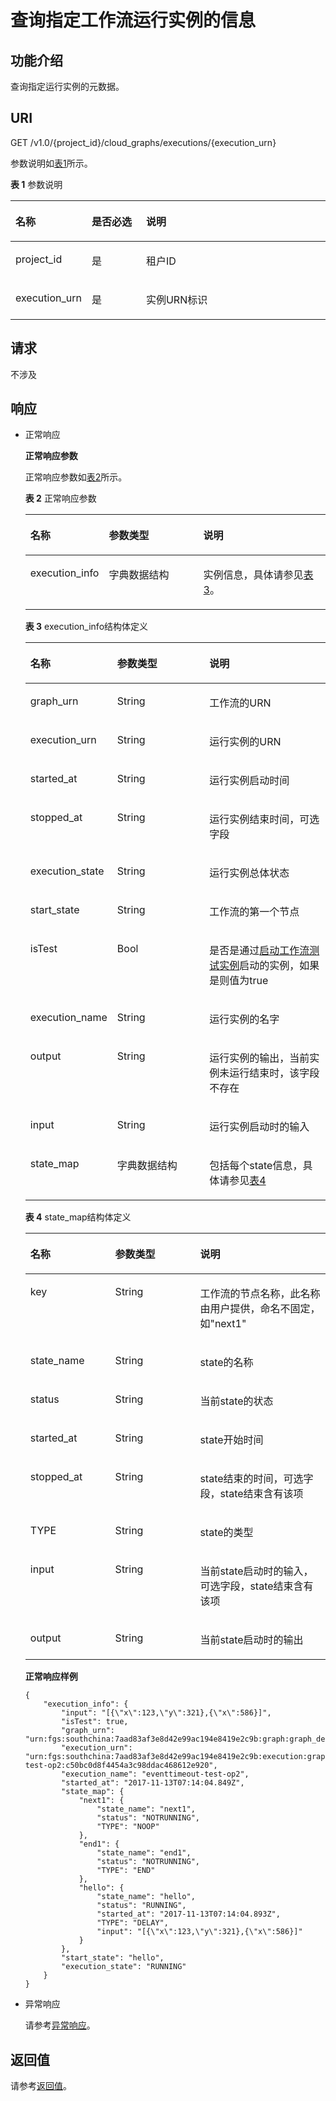 # 查询指定工作流运行实例的信息<a name="functiongraph_06_0840"></a>

## 功能介绍<a name="section35162510"></a>

查询指定运行实例的元数据。

## URI<a name="section48027136"></a>

GET /v1.0/\{project\_id\}/cloud\_graphs/executions/\{execution\_urn\}

参数说明如[表1](#table50811173)所示。    

**表 1**  参数说明

<a name="table50811173"></a>
<table><thead align="left"><tr id="row10494712"><th class="cellrowborder" valign="top" width="19.189999999999998%" id="mcps1.2.4.1.1"><p id="p44765319"><a name="p44765319"></a><a name="p44765319"></a>名称</p>
</th>
<th class="cellrowborder" valign="top" width="18.18%" id="mcps1.2.4.1.2"><p id="p2112211"><a name="p2112211"></a><a name="p2112211"></a>是否必选</p>
</th>
<th class="cellrowborder" valign="top" width="62.629999999999995%" id="mcps1.2.4.1.3"><p id="p36871363"><a name="p36871363"></a><a name="p36871363"></a>说明</p>
</th>
</tr>
</thead>
<tbody><tr id="row33790399"><td class="cellrowborder" valign="top" width="19.189999999999998%" headers="mcps1.2.4.1.1 "><p id="p52667824"><a name="p52667824"></a><a name="p52667824"></a>project_id</p>
</td>
<td class="cellrowborder" valign="top" width="18.18%" headers="mcps1.2.4.1.2 "><p id="p38235390"><a name="p38235390"></a><a name="p38235390"></a>是</p>
</td>
<td class="cellrowborder" valign="top" width="62.629999999999995%" headers="mcps1.2.4.1.3 "><p id="p10058896"><a name="p10058896"></a><a name="p10058896"></a>租户ID</p>
</td>
</tr>
<tr id="row23421207"><td class="cellrowborder" valign="top" width="19.189999999999998%" headers="mcps1.2.4.1.1 "><p id="p18069578"><a name="p18069578"></a><a name="p18069578"></a>execution_urn</p>
</td>
<td class="cellrowborder" valign="top" width="18.18%" headers="mcps1.2.4.1.2 "><p id="p54349751"><a name="p54349751"></a><a name="p54349751"></a>是</p>
</td>
<td class="cellrowborder" valign="top" width="62.629999999999995%" headers="mcps1.2.4.1.3 "><p id="p40253700"><a name="p40253700"></a><a name="p40253700"></a>实例URN标识</p>
</td>
</tr>
</tbody>
</table>

## 请求<a name="section29591041"></a>

不涉及

## 响应<a name="section64992778"></a>

-   正常响应

    **正常响应参数**

    正常响应参数如[表2](#table13014940)所示。    

    **表 2**  正常响应参数

    <a name="table13014940"></a>
    <table><thead align="left"><tr id="row31025868"><th class="cellrowborder" valign="top" width="23.47%" id="mcps1.2.4.1.1"><p id="p30067389"><a name="p30067389"></a><a name="p30067389"></a>名称</p>
    </th>
    <th class="cellrowborder" valign="top" width="32.65%" id="mcps1.2.4.1.2"><p id="p19539446"><a name="p19539446"></a><a name="p19539446"></a>参数类型</p>
    </th>
    <th class="cellrowborder" valign="top" width="43.88%" id="mcps1.2.4.1.3"><p id="p39191328"><a name="p39191328"></a><a name="p39191328"></a>说明</p>
    </th>
    </tr>
    </thead>
    <tbody><tr id="row20381027"><td class="cellrowborder" valign="top" width="23.47%" headers="mcps1.2.4.1.1 "><p id="p40250470"><a name="p40250470"></a><a name="p40250470"></a>execution_info</p>
    </td>
    <td class="cellrowborder" valign="top" width="32.65%" headers="mcps1.2.4.1.2 "><p id="p39062609"><a name="p39062609"></a><a name="p39062609"></a>字典数据结构</p>
    </td>
    <td class="cellrowborder" valign="top" width="43.88%" headers="mcps1.2.4.1.3 "><p id="p22484025"><a name="p22484025"></a><a name="p22484025"></a>实例信息，具体请参见<a href="#table9266704">表3</a>。</p>
    </td>
    </tr>
    </tbody>
    </table>

    **表 3**  execution\_info结构体定义

    <a name="table9266704"></a>
    <table><thead align="left"><tr id="row57073170"><th class="cellrowborder" valign="top" width="23.762376237623762%" id="mcps1.2.4.1.1"><p id="p59524076"><a name="p59524076"></a><a name="p59524076"></a>名称</p>
    </th>
    <th class="cellrowborder" valign="top" width="32.67326732673268%" id="mcps1.2.4.1.2"><p id="p56720842"><a name="p56720842"></a><a name="p56720842"></a>参数类型</p>
    </th>
    <th class="cellrowborder" valign="top" width="43.56435643564357%" id="mcps1.2.4.1.3"><p id="p30985493"><a name="p30985493"></a><a name="p30985493"></a>说明</p>
    </th>
    </tr>
    </thead>
    <tbody><tr id="row26796980"><td class="cellrowborder" valign="top" width="23.762376237623762%" headers="mcps1.2.4.1.1 "><p id="p23071760"><a name="p23071760"></a><a name="p23071760"></a>graph_urn</p>
    </td>
    <td class="cellrowborder" valign="top" width="32.67326732673268%" headers="mcps1.2.4.1.2 "><p id="p56873232"><a name="p56873232"></a><a name="p56873232"></a>String</p>
    </td>
    <td class="cellrowborder" valign="top" width="43.56435643564357%" headers="mcps1.2.4.1.3 "><p id="p54417155"><a name="p54417155"></a><a name="p54417155"></a>工作流的URN</p>
    </td>
    </tr>
    <tr id="row19992349"><td class="cellrowborder" valign="top" width="23.762376237623762%" headers="mcps1.2.4.1.1 "><p id="p8767611"><a name="p8767611"></a><a name="p8767611"></a>execution_urn</p>
    </td>
    <td class="cellrowborder" valign="top" width="32.67326732673268%" headers="mcps1.2.4.1.2 "><p id="p39087901"><a name="p39087901"></a><a name="p39087901"></a>String</p>
    </td>
    <td class="cellrowborder" valign="top" width="43.56435643564357%" headers="mcps1.2.4.1.3 "><p id="p40922063"><a name="p40922063"></a><a name="p40922063"></a>运行实例的URN</p>
    </td>
    </tr>
    <tr id="row32754255"><td class="cellrowborder" valign="top" width="23.762376237623762%" headers="mcps1.2.4.1.1 "><p id="p35849007"><a name="p35849007"></a><a name="p35849007"></a>started_at</p>
    </td>
    <td class="cellrowborder" valign="top" width="32.67326732673268%" headers="mcps1.2.4.1.2 "><p id="p18088435"><a name="p18088435"></a><a name="p18088435"></a>String</p>
    </td>
    <td class="cellrowborder" valign="top" width="43.56435643564357%" headers="mcps1.2.4.1.3 "><p id="p33132068"><a name="p33132068"></a><a name="p33132068"></a>运行实例启动时间</p>
    </td>
    </tr>
    <tr id="row29753161"><td class="cellrowborder" valign="top" width="23.762376237623762%" headers="mcps1.2.4.1.1 "><p id="p1986672218480"><a name="p1986672218480"></a><a name="p1986672218480"></a>stopped_at</p>
    </td>
    <td class="cellrowborder" valign="top" width="32.67326732673268%" headers="mcps1.2.4.1.2 "><p id="p1186492218488"><a name="p1186492218488"></a><a name="p1186492218488"></a>String</p>
    </td>
    <td class="cellrowborder" valign="top" width="43.56435643564357%" headers="mcps1.2.4.1.3 "><p id="p19863132214817"><a name="p19863132214817"></a><a name="p19863132214817"></a>运行实例结束时间，可选字段</p>
    </td>
    </tr>
    <tr id="row14756144015454"><td class="cellrowborder" valign="top" width="23.762376237623762%" headers="mcps1.2.4.1.1 "><p id="p61195818"><a name="p61195818"></a><a name="p61195818"></a>execution_state</p>
    </td>
    <td class="cellrowborder" valign="top" width="32.67326732673268%" headers="mcps1.2.4.1.2 "><p id="p57914257"><a name="p57914257"></a><a name="p57914257"></a>String</p>
    </td>
    <td class="cellrowborder" valign="top" width="43.56435643564357%" headers="mcps1.2.4.1.3 "><p id="p8017921"><a name="p8017921"></a><a name="p8017921"></a>运行实例总体状态</p>
    </td>
    </tr>
    <tr id="row3639038174510"><td class="cellrowborder" valign="top" width="23.762376237623762%" headers="mcps1.2.4.1.1 "><p id="p197566407458"><a name="p197566407458"></a><a name="p197566407458"></a>start_state</p>
    </td>
    <td class="cellrowborder" valign="top" width="32.67326732673268%" headers="mcps1.2.4.1.2 "><p id="p177571408456"><a name="p177571408456"></a><a name="p177571408456"></a>String</p>
    </td>
    <td class="cellrowborder" valign="top" width="43.56435643564357%" headers="mcps1.2.4.1.3 "><p id="p12757164018452"><a name="p12757164018452"></a><a name="p12757164018452"></a>工作流的第一个节点</p>
    </td>
    </tr>
    <tr id="row83640365454"><td class="cellrowborder" valign="top" width="23.762376237623762%" headers="mcps1.2.4.1.1 "><p id="p563963814512"><a name="p563963814512"></a><a name="p563963814512"></a>isTest</p>
    </td>
    <td class="cellrowborder" valign="top" width="32.67326732673268%" headers="mcps1.2.4.1.2 "><p id="p17639133816455"><a name="p17639133816455"></a><a name="p17639133816455"></a>Bool</p>
    </td>
    <td class="cellrowborder" valign="top" width="43.56435643564357%" headers="mcps1.2.4.1.3 "><p id="p1663973812455"><a name="p1663973812455"></a><a name="p1663973812455"></a>是否是通过<a href="启动工作流测试实例.md">启动工作流测试实例</a>启动的实例，如果是则值为true</p>
    </td>
    </tr>
    <tr id="row11532133334516"><td class="cellrowborder" valign="top" width="23.762376237623762%" headers="mcps1.2.4.1.1 "><p id="p20364143624518"><a name="p20364143624518"></a><a name="p20364143624518"></a>execution_name</p>
    </td>
    <td class="cellrowborder" valign="top" width="32.67326732673268%" headers="mcps1.2.4.1.2 "><p id="p18364036134514"><a name="p18364036134514"></a><a name="p18364036134514"></a>String</p>
    </td>
    <td class="cellrowborder" valign="top" width="43.56435643564357%" headers="mcps1.2.4.1.3 "><p id="p93647365456"><a name="p93647365456"></a><a name="p93647365456"></a>运行实例的名字</p>
    </td>
    </tr>
    <tr id="row135731227184512"><td class="cellrowborder" valign="top" width="23.762376237623762%" headers="mcps1.2.4.1.1 "><p id="p18575132784512"><a name="p18575132784512"></a><a name="p18575132784512"></a>output</p>
    </td>
    <td class="cellrowborder" valign="top" width="32.67326732673268%" headers="mcps1.2.4.1.2 "><p id="p95753278456"><a name="p95753278456"></a><a name="p95753278456"></a>String</p>
    </td>
    <td class="cellrowborder" valign="top" width="43.56435643564357%" headers="mcps1.2.4.1.3 "><p id="p89357141331"><a name="p89357141331"></a><a name="p89357141331"></a>运行实例的输出，当前实例未运行结束时，该字段不存在</p>
    </td>
    </tr>
    <tr id="row5052426"><td class="cellrowborder" valign="top" width="23.762376237623762%" headers="mcps1.2.4.1.1 "><p id="p6593390"><a name="p6593390"></a><a name="p6593390"></a>input</p>
    </td>
    <td class="cellrowborder" valign="top" width="32.67326732673268%" headers="mcps1.2.4.1.2 "><p id="p64302582"><a name="p64302582"></a><a name="p64302582"></a>String</p>
    </td>
    <td class="cellrowborder" valign="top" width="43.56435643564357%" headers="mcps1.2.4.1.3 "><p id="p34595685"><a name="p34595685"></a><a name="p34595685"></a>运行实例启动时的输入</p>
    </td>
    </tr>
    <tr id="row42925716"><td class="cellrowborder" valign="top" width="23.762376237623762%" headers="mcps1.2.4.1.1 "><p id="p54430970"><a name="p54430970"></a><a name="p54430970"></a>state_map</p>
    </td>
    <td class="cellrowborder" valign="top" width="32.67326732673268%" headers="mcps1.2.4.1.2 "><p id="p46832420"><a name="p46832420"></a><a name="p46832420"></a>字典数据结构</p>
    </td>
    <td class="cellrowborder" valign="top" width="43.56435643564357%" headers="mcps1.2.4.1.3 "><p id="p49531474"><a name="p49531474"></a><a name="p49531474"></a>包括每个state信息，具体请参见<a href="#table52626454">表4</a></p>
    </td>
    </tr>
    </tbody>
    </table>

    **表 4**  state\_map结构体定义

    <a name="table52626454"></a>
    <table><thead align="left"><tr id="row35399367"><th class="cellrowborder" valign="top" width="28.28282828282828%" id="mcps1.2.4.1.1"><p id="p48776445"><a name="p48776445"></a><a name="p48776445"></a>名称</p>
    </th>
    <th class="cellrowborder" valign="top" width="28.28282828282828%" id="mcps1.2.4.1.2"><p id="p58577972"><a name="p58577972"></a><a name="p58577972"></a>参数类型</p>
    </th>
    <th class="cellrowborder" valign="top" width="43.43434343434344%" id="mcps1.2.4.1.3"><p id="p47195283"><a name="p47195283"></a><a name="p47195283"></a>说明</p>
    </th>
    </tr>
    </thead>
    <tbody><tr id="row64721603"><td class="cellrowborder" valign="top" width="28.28282828282828%" headers="mcps1.2.4.1.1 "><p id="p7958508"><a name="p7958508"></a><a name="p7958508"></a>key</p>
    </td>
    <td class="cellrowborder" valign="top" width="28.28282828282828%" headers="mcps1.2.4.1.2 "><p id="p40659381"><a name="p40659381"></a><a name="p40659381"></a>String</p>
    </td>
    <td class="cellrowborder" valign="top" width="43.43434343434344%" headers="mcps1.2.4.1.3 "><p id="p45679737"><a name="p45679737"></a><a name="p45679737"></a>工作流的节点名称，此名称由用户提供，命名不固定，如"next1"</p>
    </td>
    </tr>
    <tr id="row8464456"><td class="cellrowborder" valign="top" width="28.28282828282828%" headers="mcps1.2.4.1.1 "><p id="p14532322"><a name="p14532322"></a><a name="p14532322"></a>state_name</p>
    </td>
    <td class="cellrowborder" valign="top" width="28.28282828282828%" headers="mcps1.2.4.1.2 "><p id="p36267453"><a name="p36267453"></a><a name="p36267453"></a>String</p>
    </td>
    <td class="cellrowborder" valign="top" width="43.43434343434344%" headers="mcps1.2.4.1.3 "><p id="p65190153"><a name="p65190153"></a><a name="p65190153"></a>state的名称</p>
    </td>
    </tr>
    <tr id="row49840468"><td class="cellrowborder" valign="top" width="28.28282828282828%" headers="mcps1.2.4.1.1 "><p id="p10546145"><a name="p10546145"></a><a name="p10546145"></a>status</p>
    </td>
    <td class="cellrowborder" valign="top" width="28.28282828282828%" headers="mcps1.2.4.1.2 "><p id="p48931406"><a name="p48931406"></a><a name="p48931406"></a>String</p>
    </td>
    <td class="cellrowborder" valign="top" width="43.43434343434344%" headers="mcps1.2.4.1.3 "><p id="p36188385"><a name="p36188385"></a><a name="p36188385"></a>当前state的状态</p>
    </td>
    </tr>
    <tr id="row57260009"><td class="cellrowborder" valign="top" width="28.28282828282828%" headers="mcps1.2.4.1.1 "><p id="p7549159"><a name="p7549159"></a><a name="p7549159"></a>started_at</p>
    </td>
    <td class="cellrowborder" valign="top" width="28.28282828282828%" headers="mcps1.2.4.1.2 "><p id="p7502182"><a name="p7502182"></a><a name="p7502182"></a>String</p>
    </td>
    <td class="cellrowborder" valign="top" width="43.43434343434344%" headers="mcps1.2.4.1.3 "><p id="p33273344"><a name="p33273344"></a><a name="p33273344"></a>state开始时间</p>
    </td>
    </tr>
    <tr id="row31024646"><td class="cellrowborder" valign="top" width="28.28282828282828%" headers="mcps1.2.4.1.1 "><p id="p29968374"><a name="p29968374"></a><a name="p29968374"></a>stopped_at</p>
    </td>
    <td class="cellrowborder" valign="top" width="28.28282828282828%" headers="mcps1.2.4.1.2 "><p id="p11519239"><a name="p11519239"></a><a name="p11519239"></a>String</p>
    </td>
    <td class="cellrowborder" valign="top" width="43.43434343434344%" headers="mcps1.2.4.1.3 "><p id="p8917608"><a name="p8917608"></a><a name="p8917608"></a>state结束的时间，可选字段，state结束含有该项</p>
    </td>
    </tr>
    <tr id="row13149610"><td class="cellrowborder" valign="top" width="28.28282828282828%" headers="mcps1.2.4.1.1 "><p id="p58485517"><a name="p58485517"></a><a name="p58485517"></a>TYPE</p>
    </td>
    <td class="cellrowborder" valign="top" width="28.28282828282828%" headers="mcps1.2.4.1.2 "><p id="p39706416"><a name="p39706416"></a><a name="p39706416"></a>String</p>
    </td>
    <td class="cellrowborder" valign="top" width="43.43434343434344%" headers="mcps1.2.4.1.3 "><p id="p22056983"><a name="p22056983"></a><a name="p22056983"></a>state的类型</p>
    </td>
    </tr>
    <tr id="row64295127"><td class="cellrowborder" valign="top" width="28.28282828282828%" headers="mcps1.2.4.1.1 "><p id="p40522795"><a name="p40522795"></a><a name="p40522795"></a>input</p>
    </td>
    <td class="cellrowborder" valign="top" width="28.28282828282828%" headers="mcps1.2.4.1.2 "><p id="p61120992"><a name="p61120992"></a><a name="p61120992"></a>String</p>
    </td>
    <td class="cellrowborder" valign="top" width="43.43434343434344%" headers="mcps1.2.4.1.3 "><p id="p64026895"><a name="p64026895"></a><a name="p64026895"></a>当前state启动时的输入，可选字段，state结束含有该项</p>
    </td>
    </tr>
    <tr id="row39371148"><td class="cellrowborder" valign="top" width="28.28282828282828%" headers="mcps1.2.4.1.1 "><p id="p34946386"><a name="p34946386"></a><a name="p34946386"></a>output</p>
    </td>
    <td class="cellrowborder" valign="top" width="28.28282828282828%" headers="mcps1.2.4.1.2 "><p id="p12085017"><a name="p12085017"></a><a name="p12085017"></a>String</p>
    </td>
    <td class="cellrowborder" valign="top" width="43.43434343434344%" headers="mcps1.2.4.1.3 "><p id="p18716495"><a name="p18716495"></a><a name="p18716495"></a>当前state启动时的输出</p>
    </td>
    </tr>
    </tbody>
    </table>

    **正常响应样例**

    ```
    {
        "execution_info": {
            "input": "[{\"x\":123,\"y\":321},{\"x\":586}]",
            "isTest": true,
            "graph_urn": "urn:fgs:southchina:7aad83af3e8d42e99ac194e8419e2c9b:graph:graph_delay",
            "execution_urn": "urn:fgs:southchina:7aad83af3e8d42e99ac194e8419e2c9b:execution:graph_delay:eventtimeout-test-op2:c50bc0d8f4454a3c98ddac468612e920",
            "execution_name": "eventtimeout-test-op2",
            "started_at": "2017-11-13T07:14:04.849Z",
            "state_map": {
                "next1": {
                    "state_name": "next1",
                    "status": "NOTRUNNING",
                    "TYPE": "NOOP"
                },
                "end1": {
                    "state_name": "end1",
                    "status": "NOTRUNNING",
                    "TYPE": "END"
                },
                "hello": {
                    "state_name": "hello",
                    "status": "RUNNING",
                    "started_at": "2017-11-13T07:14:04.893Z",
                    "TYPE": "DELAY",
                    "input": "[{\"x\":123,\"y\":321},{\"x\":586}]"
                }
            },
            "start_state": "hello",
            "execution_state": "RUNNING"
        }
    }
    ```

-   异常响应

    请参考[异常响应](请求结果.md#section88241732388)。


## 返回值<a name="section48064092"></a>

请参考[返回值](请求结果.md#section20306194210386)。

